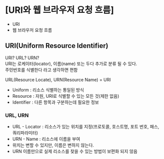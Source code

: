 # [URI와 웹 브라우저 요청 흐름]
* URI
* 웹 브라우저 요청 흐름

## URI(Uniform Resource Identifier)
URI? URL? URN? <br>
URI는 로케이터(locator), 이름(name) 또는 두다 추가로 분류 될 수 있다. <br>
주민번호를 식별한다 라고 생각하면 편함<br>

URL(Resource Locate), URN(Resource Name) = URI

* Uniform : 리소스 식별하는 통일된 방식
* Resource : 자원, URI로 식별할 수 있는 모든 것(제한 없음)
* Identifier : 다른 항목과 구분하는데 필요한 정보

### URL, URN 
* URL - Locator : 리소스가 있는 위치를 지정(프로토콜, 호스트명, 포트 번호, 패스, 쿼리파라미터)
* URN - Name : 리소스에 이름을 부여
* 위치는 변할 수 있지만, 이름은 변하지 않는다.
* URN 이름만으로 실제 리소스를 찾을 수 있는 방법이 보편화 되지 않음
